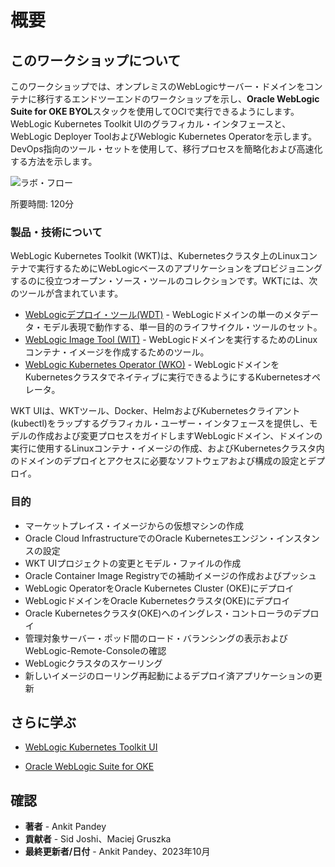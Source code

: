 # 概要

## このワークショップについて

このワークショップでは、オンプレミスのWebLogicサーバー・ドメインをコンテナに移行するエンドツーエンドのワークショップを示し、**Oracle WebLogic Suite for OKE BYOL**スタックを使用してOCIで実行できるようにします。WebLogic Kubernetes Toolkit UIのグラフィカル・インタフェースと、WebLogic Deployer ToolおよびWeblogic Kubernetes Operatorを示します。DevOps指向のツール・セットを使用して、移行プロセスを簡略化および高速化する方法を示します。

![ラボ・フロー](images/lab-flow.png)

所要時間: 120分

### 製品・技術について

WebLogic Kubernetes Toolkit (WKT)は、Kubernetesクラスタ上のLinuxコンテナで実行するためにWebLogicベースのアプリケーションをプロビジョニングするのに役立つオープン・ソース・ツールのコレクションです。WKTには、次のツールが含まれています。  

*   [WebLogicデプロイ・ツール(WDT)](https://github.com/oracle/weblogic-deploy-tooling) - WebLogicドメインの単一のメタデータ・モデル表現で動作する、単一目的のライフサイクル・ツールのセット。
*   [WebLogic Image Tool (WIT)](https://github.com/oracle/weblogic-image-tool) - WebLogicドメインを実行するためのLinuxコンテナ・イメージを作成するためのツール。
*   [WebLogic Kubernetes Operator (WKO)](https://github.com/oracle/weblogic-kubernetes-operator) - WebLogicドメインをKubernetesクラスタでネイティブに実行できるようにするKubernetesオペレータ。

WKT UIは、WKTツール、Docker、HelmおよびKubernetesクライアント(kubectl)をラップするグラフィカル・ユーザー・インタフェースを提供し、モデルの作成および変更プロセスをガイドしますWebLogicドメイン、ドメインの実行に使用するLinuxコンテナ・イメージの作成、およびKubernetesクラスタ内のドメインのデプロイとアクセスに必要なソフトウェアおよび構成の設定とデプロイ。

### 目的

*   マーケットプレイス・イメージからの仮想マシンの作成
*   Oracle Cloud InfrastructureでのOracle Kubernetesエンジン・インスタンスの設定
*   WKT UIプロジェクトの変更とモデル・ファイルの作成
*   Oracle Container Image Registryでの補助イメージの作成およびプッシュ
*   WebLogic OperatorをOracle Kubernetes Cluster (OKE)にデプロイ
*   WebLogicドメインをOracle Kubernetesクラスタ(OKE)にデプロイ
*   Oracle Kubernetesクラスタ(OKE)へのイングレス・コントローラのデプロイ
*   管理対象サーバー・ポッド間のロード・バランシングの表示およびWebLogic-Remote-Consoleの確認
*   WebLogicクラスタのスケーリング
*   新しいイメージのローリング再起動によるデプロイ済アプリケーションの更新

## さらに学ぶ

*   [WebLogic Kubernetes Toolkit UI](https://oracle.github.io/weblogic-toolkit-ui/)
    
*   [Oracle WebLogic Suite for OKE](https://docs.oracle.com/en/cloud/paas/weblogic-container/user/oracle-weblogic-server-oke.html)
    

## 確認

*   **著者** - Ankit Pandey
*   **貢献者** - Sid Joshi、Maciej Gruszka
*   **最終更新者/日付** - Ankit Pandey、2023年10月